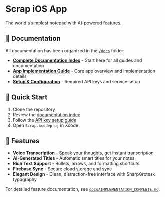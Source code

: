 # Scrap iOS App

The world's simplest notepad with AI-powered features.

## 📖 Documentation

All documentation has been organized in the [`/docs`](docs/) folder:

- **[Complete Documentation Index](docs/README.md)** - Start here for all guides and documentation
- **[App Implementation Guide](docs/SCRAP_SIMPLIFIED.md)** - Core app overview and implementation details
- **[Setup & Configuration](docs/API_KEY_SETUP.md)** - Required API keys and service setup

## 🚀 Quick Start

1. Clone the repository
2. Review the [documentation index](docs/README.md)
3. Follow the [API key setup guide](docs/API_KEY_SETUP.md)
4. Open `Scrap.xcodeproj` in Xcode

## 🎯 Features

- **Voice Transcription** - Speak your thoughts, get instant transcription
- **AI-Generated Titles** - Automatic smart titles for your notes
- **Rich Text Support** - Bullets, arrows, and formatting shortcuts
- **Firebase Sync** - Secure cloud storage and sync
- **Elegant Design** - Clean, distraction-free interface with SharpGrotesk typography

For detailed feature documentation, see [`docs/IMPLEMENTATION_COMPLETE.md`](docs/IMPLEMENTATION_COMPLETE.md).